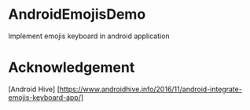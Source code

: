 # AndroidEmojisDemo
Implement emojis keyboard in android application

# Acknowledgement
[Android Hive] [https://www.androidhive.info/2016/11/android-integrate-emojis-keyboard-app/]
